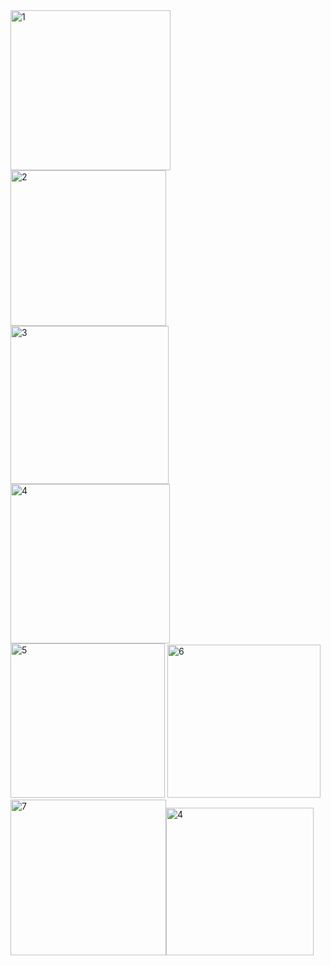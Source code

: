 <img width="256" alt="1" src="https://github.com/ASLy123/Android-android_programming/assets/96857443/09f26ca5-e8f4-4e81-8777-80389a7406f6">
<img width="249" alt="2" src="https://github.com/ASLy123/Android-android_programming/assets/96857443/c20880d1-598e-4189-9574-51d89b375695">
<img width="253" alt="3" src="https://github.com/ASLy123/Android-android_programming/assets/96857443/b52d1033-5b1b-4be8-bd9a-63530d1b3c13">
<img width="255" alt="4" src="https://github.com/ASLy123/Android-android_programming/assets/96857443/fd899113-c6ed-4635-8203-a738051ca1eb">
<img width="247" alt="5" src="https://github.com/ASLy123/Android-android_programming/assets/96857443/01727c49-0c4d-48c4-a331-243ae40f23ee">
<img width="245" alt="6" src="https://github.com/ASLy123/Android-android_programming/assets/96857443/e9111ab9-24ee-4f57-8cf0-ab5adbe675a7">
<img width="249" alt="7" src="https://github.com/ASLy123/Android-android_programming/assets/96857443/795b05ae-94a5-4efd-8264-c3aa634e8f5f"><img width="236" alt="4" src="https://github.com/ASLy123/Android-android_programming_CriminalIntent/assets/96857443/8a6afd4f-7786-4f09-aa8e-41e33f11d0c6">







